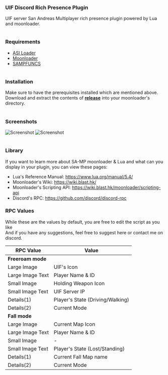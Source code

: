 ### UIF Discord Rich Presence Plugin
UIF server San Andreas Multiplayer rich presence plugin powered by Lua and moonloader.
#
### Requirements
- [ASI Loader](https://www.gtagarage.com/mods/show.php?id=21709)
- [Moonloader](https://gtaforums.com/topic/890987-moonloader/)
- [SAMPFUNCS](https://libertycity.net/files/gta-san-andreas/151974-sampfuncs-v.-5.4.1.-final.html)
#
### Installation
Make sure to have the prerequisites installed which are mentioned above.<br>
Download and extract the contents of <b>[release](https://github.com/renisal/uif-discord-plugin/releases/download/stable/release.zip)</b> into your moonloader's directory.
#
### Screenshots
![Screenshot](https://i.imgur.com/6D2B5Eu.png) ![Screenshot](https://i.imgur.com/89CpqgK.png)
#
### Library

If you want to learn more about SA-MP moonloader & Lua and what can you display in your plugin, you can view these pages:<br>
- Lua's Reference Manual: https://www.lua.org/manual/5.4/
- Moonloader's Wiki: https://wiki.blast.hk/
- Moonloader's Scripting API: https://wiki.blast.hk/moonloader/scripting-api
- Discord's RPC: https://github.com/discord/discord-rpc


### RPC Values

While these are the values by default, you are free to edit the script as you like<br>
And if you have any suggestions, feel free to suggest here or contact me on discord.

| RPC Value | Value |
| ------------- | ------------- |
| **Freeroam mode**  |
| Large Image  | UIF's Icon  |
| Large Image Text  | Player Name & ID  |
| Small Image  | Holding Weapon Icon  |
| Small Image Text  | UIF Server IP  |
| Details(1)  | Player's State (Driving/Walking)  |
| Details(2)  | Current Mode  |
| **Fall mode** |
| Large Image  | Current Map Icon  |
| Large Image Text  | Player Name & ID  |
| Small Image  | -  |
| Small Image Text  | Player's State (Lost/Standing)  |
| Details(1)  | Current Fall Map name  |
| Details(2)  | Current Mode |
